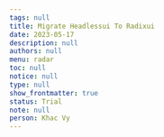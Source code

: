 ```yaml
---
tags: null
title: Migrate Headlessui To Radixui
date: 2023-05-17
description: null
authors: null
menu: radar
toc: null
notice: null
type: null
show_frontmatter: true
status: Trial
note: null
person: Khac Vy
---
```


